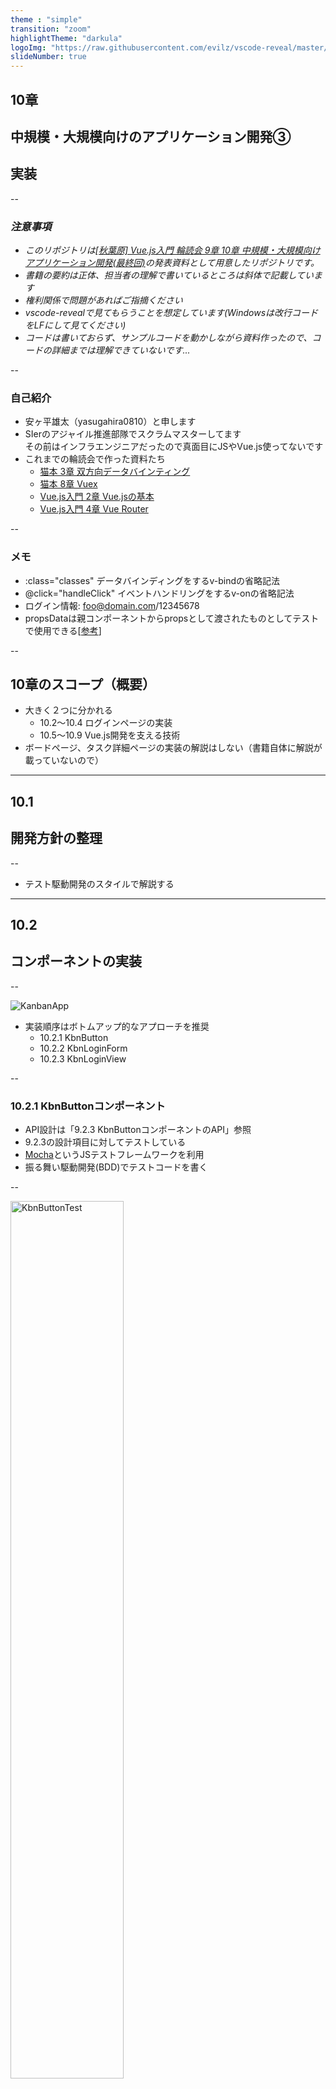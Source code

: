 ```yaml
---
theme : "simple"
transition: "zoom"
highlightTheme: "darkula"
logoImg: "https://raw.githubusercontent.com/evilz/vscode-reveal/master/images/logo-v2.png"
slideNumber: true
---
```


## 10章
## 中規模・大規模向けのアプリケーション開発③
## 実装

--

### *注意事項*

- *このリポジトリは[[秋葉原] Vue.js入門 輪読会 9章 10章 中規模・大規模向けアプリケーション開発(最終回)](https://weeyble-js.connpass.com/event/138337/)の発表資料として用意したリポジトリです。*
- *書籍の要約は正体、担当者の理解で書いているところは斜体で記載しています*
- *権利関係で問題があればご指摘ください*
- *vscode-revealで見てもらうことを想定しています(Windowsは改行コードをLFにして見てください)*
- *コードは書いておらず、サンプルコードを動かしながら資料作ったので、コードの詳細までは理解できていないです...*

--

### 自己紹介

- 安ヶ平雄太（yasugahira0810）と申します
- SIerのアジャイル推進部隊でスクラムマスターしてます  
  その前はインフラエンジニアだったので真面目にJSやVue.js使ってないです
- これまでの輪読会で作った資料たち
  + [猫本 3章 双方向データバインティング](https://github.com/yasugahira0810/vuejs_chapter3)
  + [猫本 8章 Vuex](https://github.com/yasugahira0810/vuejs_chapter8)
  + [Vue.js入門 2章 Vue.jsの基本](https://github.com/yasugahira0810/Vue.js_chapter2)
  + [Vue.js入門 4章 Vue Router](https://github.com/yasugahira0810/Vue.js_chapter4)

--

### メモ

- :class="classes" データバインディングをするv-bindの省略記法
- @click="handleClick" イベントハンドリングをするv-onの省略記法
- ログイン情報: foo@domain.com/12345678
- propsDataは親コンポーネントからpropsとして渡されたものとしてテストで使用できる[[参考](https://lmiller1990.github.io/vue-testing-handbook/ja/components-with-props.html#propsdata%E3%81%AE%E5%9F%BA%E6%9C%AC%E7%9A%84%E3%81%AA%E4%BD%BF%E3%81%84%E6%96%B9)]

--

## 10章のスコープ（概要）

- 大きく２つに分かれる
  + 10.2〜10.4 ログインページの実装
  + 10.5〜10.9 Vue.js開発を支える技術
- ボードページ、タスク詳細ページの実装の解説はしない（書籍自体に解説が載っていないので）

---

## 10.1
## 開発方針の整理

--

- テスト駆動開発のスタイルで解説する

---

## 10.2
## コンポーネントの実装

--

![KanbanApp](img/KanbanApp.png)

- 実装順序はボトムアップ的なアプローチを推奨
  + 10.2.1 KbnButton  
  + 10.2.2 KbnLoginForm  
  + 10.2.3 KbnLoginView

--

### 10.2.1 KbnButtonコンポーネント

- API設計は「9.2.3 KbnButtonコンポーネントのAPI」参照
- 9.2.3の設計項目に対してテストしている
- [Mocha](https://mochajs.org/)というJSテストフレームワークを利用
- 振る舞い駆動開発(BDD)でテストコードを書く

--

<img src="img/KbnButtonTest.png" style="width:60%;" alt="KbnButtonTest"/>

--

**KbnButtonの例１**

<img src="img/KbnButton1.png" style="width:70%;" alt="KbnButton1"/>

--

**KbnButtonの例２**

<img src="img/KbnButton2.png" style="width:70%;" alt="KbnButton2"/>

--

**KbnButton.vue**

[コード（GitHubへ飛ぶ）](https://github.com/yasugahira0810/Vue.js_chapter10/blob/master/kanban-app/src/components/atoms/KbnButton.vue)

- :class="classes: データバインディングをするv-bindの省略記法"(2.9.2)
- @click="handleClick": イベントハンドリングをするv-onの省略記法(2.9.4)
- slot: 親のコンポーネントごとに子のコンポーネントの内容を書きかえる仕組み(3.4.3)

--

### 10.2.2 KbnLoginFormコンポーネント

- ログインフォーム
- 入力情報をバリデーションする役割を持つ
- 認証処理はAuth APIモジュールに任せている

--

![KbnLoginFormTest1](./img/KbnLoginFormTest1.png)

--

![KbnLoginFormTest2](./img/KbnLoginFormTest2.png)

--

![KbnLoginFormList](./img/KbnLoginFormList.png)

- validation, valid, disableLoginActionプロパティは算出プロパティ
- onloginプロパティは外部コンポーネントに処理を任せているので、コールバック時のログインOK/NGのみテスト

--

**KbnLoginForm.vue**

[コード（GitHubへ飛ぶ）](https://github.com/yasugahira0810/Vue.js_chapter10/blob/master/kanban-app/src/components/molecules/KbnLoginForm.vue)

--

### 10.2.3 KbnLoginViewコンポーネント

- ログイン処理について検証
- KbnLoginFormコンポーネントのスタブを利用

--

![KbnLoginViewTest](./img/KbnLoginViewTest.png)

--

**KbnLoginView.vue**

[コード（GitHubへ飛ぶ）](https://github.com/yasugahira0810/Vue.js_chapter10/blob/master/kanban-app/src/components/templates/KbnLoginView.vue)

---

## 10.3
## データフローの実装

--

### 10.3.1 loginアクションハンドラ

- データフロー設計は「9.3.2 データフロー」参照

--

![LoginActionHandlerTest](./img/LoginActionHandlerTest.png)

--

**loginアクションハンドラの実装**

[コード（GitHubへ飛ぶ）](https://github.com/yasugahira0810/Vue.js_chapter10/blob/master/kanban-app/src/store/actions.js)

--

### 10.3.2 AUTH_LOGINミューテーションハンドラ

--

![MutationHandlerTest](./img/MutationHandlerTest.png)

--

**AUTH_LOGINミューテーションハンドラの実装**

[コード（GitHubへ飛ぶ）](https://github.com/yasugahira0810/Vue.js_chapter10/blob/master/kanban-app/src/store/mutations.js)

--

### 10.3.3 AuthAPIモジュール

--

![AuthAPIModuleTest](./img/AuthAPIModuleTest.png)

--

**Auth APIモジュール**

[コード（GitHubへ飛ぶ）](https://github.com/yasugahira0810/Vue.js_chapter10/blob/master/kanban-app/src/api/auth.js)

---

## 10.4
## ルーティングの実装

--

### 10.4.1 beforeEachガードフックを活用したナビゲーションガード

- ルーティング設計は「9.4 ルーティング設計」参照

--

![BeforeEachGuardHookTest](./img/BeforeEachGuardHookTest.png)

--

**beforeEachガードフックの実装**

[コード（GitHubへ飛ぶ）](https://github.com/yasugahira0810/Vue.js_chapter10/blob/master/kanban-app/src/router/guards.js)

---

## 10.5
## 開発サーバーとデバッグ

--

### 10.5.1 開発サーバーによる開発

- バックエンドのAPIサーバーを作成していないので、ログインボタンをクリックしても404になる
- 対処法は以下の２つ。今回は後者を採用
  1. APIのプロキシ機能を利用してバックエンドとインテグレートする
  2. ローカル環境の開発サーバーに該当エンドポイントのモックを実装する

--

**エンドポイント/auth/loginのモック**

[コード（GitHubへ飛ぶ）](https://github.com/yasugahira0810/Vue.js_chapter10/blob/master/kanban-app/build/dev-server.js)

--

- 以下のレスポンスを返す簡易的な実装
![dev-serverResponse](./img/dev-serverResponse.png)

--

- Vue UIのstartを実行すると「npm run dev」が実行されるので、これでいい感ある

![VueUIStart](./img/VueUIStart.png)

--

### 10.5.2 Vue DevToolsによるデバッグ

- Chromeに拡張機能「Vue DevTools」を追加する
- Vue.jsが検知されるとアイコンが有効になる
- ディベロッパーツールに「Vue」タブが追加される

![VueDevTools1](./img/VueDevTools1.png)

--

- 書籍でピックアップされている機能

![VueDevTools2](./img/VueDevTools2.png)

---

## 10.6
## E2Eテスト

--

- 単体テストだけでは実際の動作を確認できない
- 手動テストは作業量が膨大で大変
- E2Eテストフレームワークによる自動化が一般的
  + ここではNightWatchを使う

--

**E2Eテストコード**

[テストコード（GitHubへ飛ぶ）](https://github.com/yasugahira0810/Vue.js_chapter10/blob/master/kanban-app/test/e2e/specs/login.js)

--

![e2eTest](./img/e2eTest.png)

---

## 10.7
## アプリケーションのエラーハンドリング

--

- 単体テストやE2Eテストを見てきたが、想定できないエラーが発生する可能性はある
- Vue.jsのようなインタラクティブなUIを実装したアプリではエラーハンドリングは特に重要
- エラーを捕捉して適切にエラーハンドリングしないと、UIが壊れる可能性がある
- Vue.jsが提供するエラーハンドリングの仕組み
  + 子コンポーネントのエラーハンドリング
  + グローバルなエラーハンドリング

--

### 10.7.1 子コンポーネントのエラーハンドリング

<img src="img/errorCaptured1.png" style="width:50%;" alt="errorCaptured1"/>

--

<img src="img/errorCaptured2.png" style="width:70%;" alt="errorCaptured2"/>

--

![errorCaptured3](./img/errorCaptured3.png)

--

**子コンポーネントエラーハンドリングの実装**

[コード（GitHubへ飛ぶ）](https://github.com/yasugahira0810/Vue.js_chapter10/blob/master/kanban-app/src/ErrorBoundary.vue)

--

### 10.7.2 グローバルなエラーハンドリング

<img src="img/errorHandler1.png" style="width:40%;" alt="errorHandler1"/>

--

<img src="img/errorHandler2.png" style="width:50%;" alt="errorHandler2"/>

--

<img src="img/errorHandler3.png" style="width:60%;" alt="errorHandler3"/>

--

<img src="img/errorHandler4.png" style="width:50%;" alt="errorHandler4"/>

--

**グローバルなエラーハンドリングの実装**

[コード（GitHubへ飛ぶ）](https://github.com/yasugahira0810/Vue.js_chapter10/blob/master/kanban-app/src/main.js)

---

## 10.8
## ビルドとデプロイ

--

### 10.8.1 アプリケーションのビルド

![npmRunBuild](./img/npmRunBuild.png)

--

<img src="img/dist.png" style="width:50%;" alt="dist"/>

--

### 10.8.2 アプリケーションのデプロイ

- ビルドされたアセットファイル群一式をHTTPサーバのドキュメントルートにデプロイすればよい
- バックエンドのAPIは必要

---

## 10.9
## パフォーマンス測定・改善

--

- よりよいユーザ体験のためにパフォーマンス改善が必要
- Webアプリ一般では、サーバレスポンスの向上などが大切
- Vue.jsアプリでは、JavaScriptによるレンダリングの高速化が重要

--

### 10.9.1 パフォーマンス測定の設定方法

<img src="img/performance.png" style="width:80%;" alt="performance"/>

--

### 10.9.2 測定できる処理

![performanceList](./img/performanceList.png)

- renderは改善の余地が生まれやすい

--

### 10.9.3 レンダリングパフォーマンスの向上

--

1. v-ifとv-showを使い分ける（*既出*）
2. データバインドはメソッドより算出プロパティを利用する（*既出*）
3. 算出プロパティとウォッチャを使い分ける
4. v-forによるリストのレンダリングではなるべくkey属性を利用する
5. v-onceでコンポーネントのコンテンツをキャッシュする
6. 関数型コンポーネントを利用する
7. テンプレートを事前コンパイルする
8. テンプレートコンパイラのオプションを利用する（応用）

--

**3. 算出プロパティとウォッチャを使い分ける**

- 常に算出プロパティがベストというわけではない
- 算出プロパティのキャッシュが効かない場合はウォッチャを利用する
  + ループなどの処理コストが高い処理
  + 非同期を伴う処理

--

**4. v-forによるリストのレンダリングではなるべくkey属性を利用する**

- v-forではkey属性を利用してレンダリングすべき
  + 多くのケースでレンダリング性能を向上できる
  + リストの内容が頻繁かつ大幅に変わるケースでは性能向上は期待できないので、v-forを使わずリスト内容をレンダリングする

--

**5. v-onceでコンポーネントのコンテンツをキャッシュする**

- Vue.jsのコンパイラは静的なコンテンツをキャッシュする。これにより仮想DOMのdiffがスキップされて実行コストが減る。
- レンダリングされるコンテンツを初回だけ評価するv-onceを利用することで、動的なコンテンツについてもキャッシュを使える。

--

**6. 関数型コンポーネントを利用する**

- Vue.jsのコンポーネントの一種。インスタンス化せず描画関数（render）を実行するので、インスタンス化のオーバヘッドがなくなる。
- コンポーネント内部に状態を保持せずプロパティのみでコンポーネントをレンダリングするケースでは性能向上が期待できる。
- 関数型コンポーネントの作り方
  + コンポーネントオプションにfunctional: trueを設定
  + renderオプションを適切に実装

--

**7. テンプレートを事前コンパイルする**

- テンプレートを事前コンパイルすることで、実行時のコンパイルコストを減らす
- Vue Loaderなどを使っていれば、ビルド時に描画関数にコンパイルしてくれている
- なので特に気にしなくても事前コンパイルはされているはず

--

**8. テンプレートコンパイラのオプションを利用する（応用）**

- Vue.jsのテンプレートコンパイラのAPIを介して、レンダリングを最適化できる**余地があるかもしれない**
- コンパイラ、ランタイムについての理解が必要なので初心者向きではない
- 本来はアプリ向けではなく、プラグインやUIライブラリ開発向けに提供されるもの
- 利用したい場合は書籍に記載の参考情報を確認すること